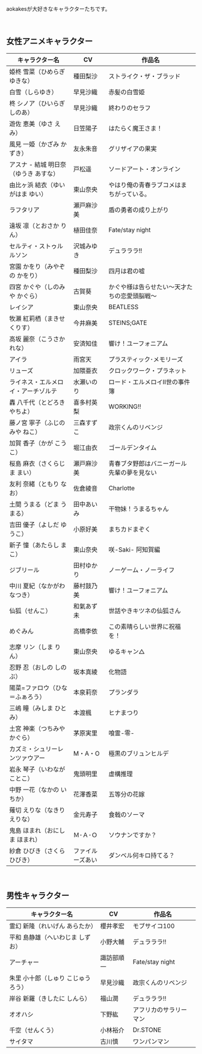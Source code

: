 aokakesが大好きなキャラクターたちです。  

<br>

## 女性アニメキャラクター
|キャラクター名|CV|作品名|
|---|---|---|
|姫柊 雪菜（ひめらぎ ゆきな）|種田梨沙|ストライク・ザ・ブラッド|
|白雪（しらゆき）|早見沙織|赤髪の白雪姫|
|柊 シノア（ひいらぎ しのあ）|早見沙織|終わりのセラフ|
|遊佐 恵美（ゆさ えみ）|日笠陽子|はたらく魔王さま！|
|風見 一姫（かざみ かずき）|友永朱音|グリザイアの果実|
|アスナ - 結城 明日奈（ゆうき あすな）|戸松遥|ソードアート・オンライン|
|由比ヶ浜 結衣（ゆいがはま ゆい）|東山奈央|やはり俺の青春ラブコメはまちがっている。|
|ラフタリア|瀬戸麻沙美|盾の勇者の成り上がり|
|遠坂 凛（とおさか りん）|植田佳奈|Fate/stay night|
|セルティ・ストゥルルソン|沢城みゆき|デュラララ!!|
|宮園 かをり（みやぞの かをり）|種田梨沙|四月は君の嘘|
|四宮 かぐや（しのみや かぐら）|古賀葵|かぐや様は告らせたい～天才たちの恋愛頭脳戦～|
|レイシア|東山奈央|BEATLESS|
|牧瀬 紅莉栖（まきせ くりす）|今井麻美|STEINS;GATE|
|高坂 麗奈（こうさか れな）|安済知佳|響け！ユーフォニアム|
|アイラ|雨宮天|プラスティック･メモリーズ|
|リューズ|加隈亜衣|クロックワーク・プラネット|
|ライネス・エルメロイ・アーチゾルテ|水瀬いのり|ロード・エルメロイⅡ世の事件簿|
|轟 八千代（とどろき やちよ）|喜多村英梨|WORKING!!|
|藤ノ宮 寧子（ふじのみや ねこ）|三森すずこ|政宗くんのリベンジ|
|加賀 香子（かが こうこ）|堀江由衣|ゴールデンタイム|
|桜島 麻衣（さくらじま まい）|瀬戸麻沙美|青春ブタ野郎はバニーガール先輩の夢を見ない|
|友利 奈緒（ともり なお）|佐倉綾音|Charlotte|
|土間 うまる（どま うまる）|田中あいみ|干物妹！うまるちゃん|
|吉田 優子（よしだ ゆうこ）|小原好美|まちカドまぞく|
|新子 憧（あたらし まこ）|東山奈央|咲-Saki- 阿知賀編|
|ジブリール|田村ゆかり|ノーゲーム・ノーライフ|
|中川 夏紀（なかがわ なつき）|藤村鼓乃美|響け！ユーフォニアム|
|仙狐（せんこ）|和氣あず未|世話やきキツネの仙狐さん|
|めぐみん|高橋李依|この素晴らしい世界に祝福を！|
|志摩 リン（しま りん）|東山奈央|ゆるキャン△|
|忍野 忍（おしの しのぶ）|坂本真綾|化物語|
|陽菜=ファロウ（ひな＝ふぁろう）|本泉莉奈|プランダラ|
|三嶋 瞳（みしま ひとみ）|本渡楓|ヒナまつり|
|土宮 神楽（つちみや かぐら）|茅原実里|喰霊-零-|
|カズミ・シュリーレンツァウアー|M・A・O|極黒のブリュンヒルデ|
|岩永 琴子（いわなが ことこ）|鬼頭明里|虚構推理|
|中野 一花（なかの いちか）|花澤香菜|五等分の花嫁|
|薙切 えりな（なきり えりな）|金元寿子|食戟のソーマ|
|鬼島 ほまれ（おにしま ほまれ）|Ｍ･Ａ･Ｏ|ソウナンですか？|
|紗倉 ひびき（さくら ひびき）|ファイルーズあい|ダンベル何キロ持てる？|

<br>

## 男性キャラクター
|キャラクター名|CV|作品名|
|---|---|---|
|霊幻 新隆（れいげん あらたか）|櫻井孝宏|モブサイコ100|
|平和 島静雄（へいわじま しずお）|小野大輔|デュラララ!!|
|アーチャー|諏訪部順一|Fate/stay night|
|朱里 小十郎（しゅり こじゅうろう）|早見沙織|政宗くんのリベンジ|
|岸谷 新羅（きしたに しんら）|福山潤|デュラララ!!|
|オオハシ|下野紘|アフリカのサラリーマン|
|千空（せんくう）|小林裕介|Dr.STONE|
|サイタマ|古川慎|ワンパンマン|